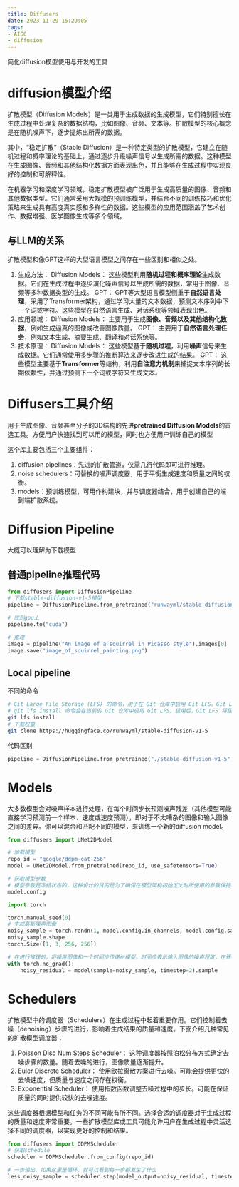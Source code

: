 ```yaml
---
title: Diffusers
date: 2023-11-29 15:29:05
tags:
- AIGC
- diffusion
---
```

简化diffusion模型使用与开发的工具
<!-- more -->
# diffusion模型介绍
扩散模型（Diffusion Models）是一类用于生成数据的生成模型，它们特别擅长在生成过程中处理复杂的数据结构，比如图像、音频、文本等。扩散模型的核心概念是在随机噪声下，逐步提炼出所需的数据。

其中，“稳定扩散”（Stable Diffusion）是一种特定类型的扩散模型，它建立在随机过程和概率理论的基础上，通过逐步升级噪声信号以生成所需的数据。这种模型在生成图像、音频和其他结构化数据方面表现出色，并且能够在生成过程中实现良好的控制和可解释性。

在机器学习和深度学习领域，稳定扩散模型被广泛用于生成高质量的图像、音频和其他数据类型。它们通常采用大规模的预训练模型，并结合不同的训练技巧和优化策略来生成具有高度真实感和多样性的数据。这些模型的应用范围涵盖了艺术创作、数据增强、医学图像生成等多个领域。
## 与LLM的关系
扩散模型和像GPT这样的大型语言模型之间存在一些区别和相似之处。

1. 生成方法：
Diffusion Models： 这些模型利用**随机过程和概率理论**生成数据。它们在生成过程中逐步演化噪声信号以生成所需的数据，常用于图像、音频等多种数据类型的生成。
GPT： GPT等大型语言模型侧重于**自然语言处理**，采用了Transformer架构，通过学习大量的文本数据，预测文本序列中下一个词或字符。这些模型在自然语言生成、对话系统等领域表现出色。
2. 应用领域：
Diffusion Models： 主要用于生成**图像、音频以及其他结构化数据**，例如生成逼真的图像或改善图像质量。
GPT： 主要用于**自然语言处理任务**，例如文本生成、摘要生成、翻译和对话系统等。
3. 技术原理：
Diffusion Models： 这些模型基于**随机过程**，利用**噪声**信号来生成数据。它们通常使用多步骤的推断算法来逐步改进生成的结果。
GPT： 这些模型主要基于**Transformer**等结构，利用**自注意力机制**来捕捉文本序列的长期依赖性，并通过预测下一个词或字符来生成文本。

# Diffusers工具介绍
用于生成图像、音频甚至分子的3D结构的先进**pretrained Diffusion Models**的首选工具。方便用户快速找到可以用的模型，同时也方便用户训练自己的模型

这个库主要包括三个主要组件：
1. diffusion pipelines：先进的扩散管道，仅需几行代码即可进行推理。
2. noise schedulers：可替换的噪声调度器，用于平衡生成速度和质量之间的权衡。
3. models：预训练模型，可用作构建块，并与调度器结合，用于创建自己的端到端扩散系统。

# Diffusion Pipeline
大概可以理解为下载模型
## 普通pipeline推理代码
```python
from diffusers import DiffusionPipeline
# 下载stable-diffusion-v1-5模型
pipeline = DiffusionPipeline.from_pretrained("runwayml/stable-diffusion-v1-5", use_safetensors=True)

# 放到gpu上
pipeline.to("cuda")

# 推理
image = pipeline("An image of a squirrel in Picasso style").images[0]
image.save("image_of_squirrel_painting.png")
```
## Local pipeline
不同的命令
```bash
# Git Large File Storage (LFS) 的命令，用于在 Git 仓库中启用 Git LFS。Git LFS 是 Git 的一个扩展，用于管理大型文件，例如图像、音频文件或其他体积较大的文件，使它们能够更有效地与 Git 仓库一起使用。
# git lfs install 命令会在当前的 Git 仓库中启用 Git LFS。启用后，Git LFS 将跟踪和管理大型文件，而不是直接将它们存储在 Git 仓库中。相反，Git LFS 会将大型文件指针存储在 Git 中，而文件的实际内容则存储在 Git LFS 服务器上，从而使得 Git 仓库的大小得以控制，同时允许有效地管理和协作大型文件。
git lfs install
# 下载权重
git clone https://huggingface.co/runwayml/stable-diffusion-v1-5
```
代码区别
```python
pipeline = DiffusionPipeline.from_pretrained("./stable-diffusion-v1-5", use_safetensors=True)
```

# Models
大多数模型会对噪声样本进行处理，在每个时间步长预测噪声残差（其他模型可能直接学习预测前一个样本、速度或速度预测），即对于不太嘈杂的图像和输入图像之间的差异。你可以混合和匹配不同的模型，来训练一个新的diffusion model。
```python
from diffusers import UNet2DModel

# 加载模型
repo_id = "google/ddpm-cat-256"
model = UNet2DModel.from_pretrained(repo_id, use_safetensors=True)

# 获取模型参数
# 模型参数是冻结状态的，这种设计的目的是为了确保在模型架构初始定义时所使用的参数保持不变，不会被修改，而其他参数仍然可以在推理过程中灵活调整，以满足不同的需求。这种配置方式有助于保持模型结构的稳定性和一致性，同时允许在推理时灵活调整其他参数。
model.config

import torch

torch.manual_seed(0)
# 生成高斯噪声图像
noisy_sample = torch.randn(1, model.config.in_channels, model.config.sample_size, model.config.sample_size)
noisy_sample.shape
torch.Size([1, 3, 256, 256])

# 在进行推理时，将噪声图像和一个时间步传递给模型。时间步表示输入图像的噪声程度，在开始时噪声较多，在结束时噪声较少。这有助于模型确定自身在扩散过程中的位置，是靠近开始还是结束。使用 sample 方法获取模型的输出：
with torch.no_grad():
    noisy_residual = model(sample=noisy_sample, timestep=2).sample

```

# Schedulers
扩散模型中的调度器（Schedulers）在生成过程中起着重要作用。它们控制着去噪（denoising）步骤的进行，影响着生成结果的质量和速度。下面介绍几种常见的扩散模型调度器：

1. Poisson Disc Num Steps Scheduler： 这种调度器按照泊松分布方式确定去噪步骤的数量。随着去噪的进行，图像质量逐渐提升。
2. Euler Discrete Scheduler： 使用欧拉离散方案进行去噪。可能会提供更快的去噪速度，但质量与速度之间存在权衡。
3. Exponential Scheduler： 使用指数函数调整去噪过程中的步长。可能在保证质量的同时提供较快的去噪速度。

这些调度器根据模型和任务的不同可能有所不同。选择合适的调度器对于生成过程的质量和速度非常重要。一些扩散模型库或工具可能允许用户在生成过程中灵活选择不同的调度器，以实现更好的控制和结果。

```python
from diffusers import DDPMScheduler
# 获取schedule
scheduler = DDPMScheduler.from_config(repo_id)

# 一步输出，如果这里是循环，就可以看到每一步都发生了什么
less_noisy_sample = scheduler.step(model_output=noisy_residual, timestep=2, sample=noisy_sample).prev_sample

```